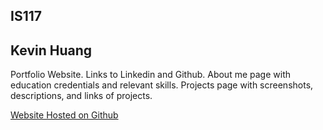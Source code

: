 ## IS117
## Kevin Huang

Portfolio Website. Links to Linkedin and Github. About me page with education credentials and relevant skills.
Projects page with screenshots, descriptions, and links of projects. 

[Website Hosted on Github](https://k3vinhu4ng.github.io/Portfolio/)




